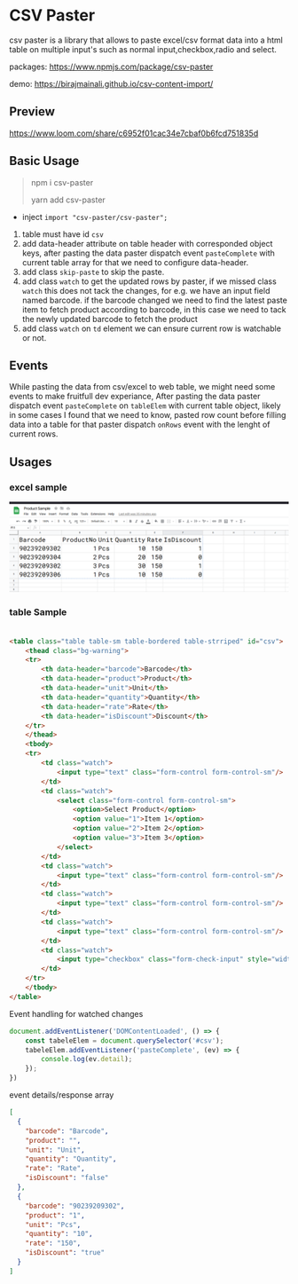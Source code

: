 # CSV Paster

csv paster is a library that allows to paste excel/csv format data into a html table on multiple input's such as normal
input,checkbox,radio and select.

packages: https://www.npmjs.com/package/csv-paster

demo: https://birajmainali.github.io/csv-content-import/

## Preview
https://www.loom.com/share/c6952f01cac34e7cbaf0b6fcd751835d

## Basic Usage
> npm i csv-paster
> 
> yarn add csv-paster

- inject `import "csv-paster/csv-paster";`

1. table must have id `csv`
2. add data-header attribute on table header with corresponded object keys, after pasting the data paster dispatch
   event `pasteComplete` with current table array for that we need to configure data-header.
3. add class `skip-paste` to skip the paste.
4. add class `watch` to get the updated rows by paster, if we missed class `watch` this does not tack the changes, for
   e.g. we have an input field named barcode. if the barcode changed we need to find the latest paste item to fetch
   product according to barcode, in this case we need to tack the newly updated barcode to fetch the product
5. add class `watch` on `td` element we can ensure current row is watchable or not.

## Events

While pasting the data from csv/excel to web table, we might need some events to make fruitfull dev experiance,
After pasting the data paster dispatch event `pasteComplete` on `tableElem` with current table object, likely in some
cases I found that we need to know, pasted row count before filling data into a table for that paster dispatch `onRows`
event with the lenght of current rows.

## Usages

### excel sample

![img.png](img.png)

### table Sample

```html

<table class="table table-sm table-bordered table-strriped" id="csv">
    <thead class="bg-warning">
    <tr>
        <th data-header="barcode">Barcode</th>
        <th data-header="product">Product</th>
        <th data-header="unit">Unit</th>
        <th data-header="quantity">Quantity</th>
        <th data-header="rate">Rate</th>
        <th data-header="isDiscount">Discount</th>
    </tr>
    </thead>
    <tbody>
    <tr>
        <td class="watch">
            <input type="text" class="form-control form-control-sm"/>
        </td>
        <td class="watch">
            <select class="form-control form-control-sm">
                <option>Select Product</option>
                <option value="1">Item 1</option>
                <option value="2">Item 2</option>
                <option value="3">Item 3</option>
            </select>
        </td>
        <td class="watch">
            <input type="text" class="form-control form-control-sm"/>
        </td>
        <td class="watch">
            <input type="text" class="form-control form-control-sm"/>
        </td>
        <td class="watch">
            <input type="text" class="form-control form-control-sm"/>
        </td>
        <td class="watch">
            <input type="checkbox" class="form-check-input" style="width: 2em !important; height: 1.5rem !important;"/>
        </td>
    </tr>
    </tbody>
</table>
```

Event handling for watched changes

```js
document.addEventListener('DOMContentLoaded', () => {
    const tabeleElem = document.querySelector('#csv');
    tabeleElem.addEventListener('pasteComplete', (ev) => {
        console.log(ev.detail);
    });
})
```

event details/response array

```json
[
  {
    "barcode": "Barcode",
    "product": "",
    "unit": "Unit",
    "quantity": "Quantity",
    "rate": "Rate",
    "isDiscount": "false"
  },
  {
    "barcode": "90239209302",
    "product": "1",
    "unit": "Pcs",
    "quantity": "10",
    "rate": "150",
    "isDiscount": "true"
  }
]
```

